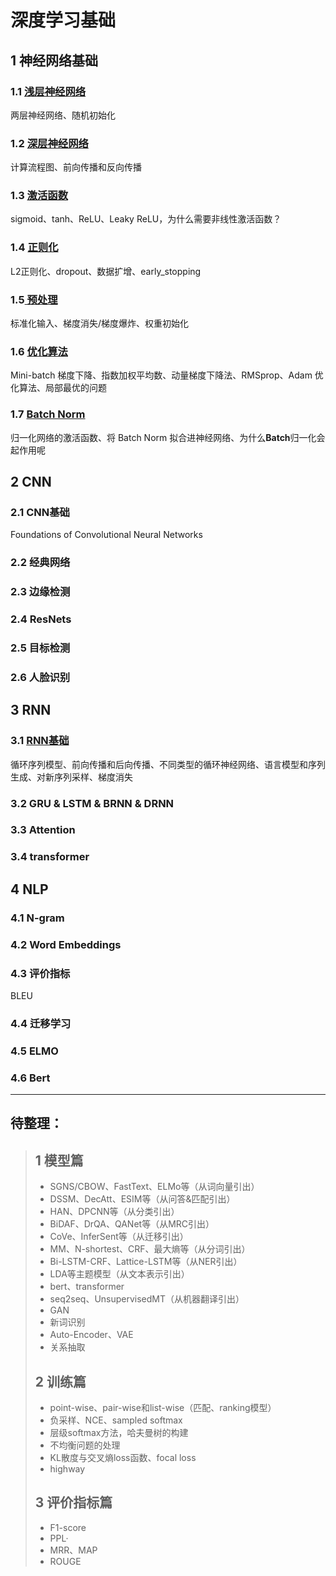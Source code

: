 # 深度学习基础

## 1 神经网络基础

### 1.1 [浅层神经网络](https://github.com/AaronWong/notes/blob/master/deep_learning/basis/1.1_ShallowNeuralNetworks.md)

两层神经网络、随机初始化

### 1.2 [深层神经网络](https://github.com/AaronWong/notes/blob/master/deep_learning/basis/1.2_DeepNeuralNetworks.md)

计算流程图、前向传播和反向传播

### 1.3 [激活函数](https://github.com/AaronWong/notes/blob/master/deep_learning/basis/1.3_ActivationFunction.md)

sigmoid、tanh、ReLU、Leaky ReLU，为什么需要非线性激活函数？

### 1.4 [正则化](https://github.com/AaronWong/notes/blob/master/deep_learning/basis/1.4_Regularization.md)

L2正则化、dropout、数据扩增、early_stopping

### 1.5[ 预处理](https://github.com/AaronWong/notes/blob/master/deep_learning/basis/1.5_Pre-process.md)

标准化输入、梯度消失/梯度爆炸、权重初始化

### 1.6 [优化算法](https://github.com/AaronWong/notes/blob/master/deep_learning/basis/1.6_OptimizationAlgorithms.md)

Mini-batch 梯度下降、指数加权平均数、动量梯度下降法、RMSprop、Adam 优化算法、局部最优的问题

### 1.7 [Batch Norm](https://github.com/AaronWong/notes/blob/master/deep_learning/basis/1.7_BatchNorm.md)

归一化网络的激活函数、将 Batch Norm 拟合进神经网络、为什么**Batch**归一化会起作用呢



## 2 CNN

### 2.1 CNN基础

Foundations of Convolutional Neural Networks

### 2.2 经典网络

### 2.3 边缘检测

### 2.4 ResNets

### 2.5 目标检测

### 2.6 人脸识别



## 3 RNN

### 3.1 [RNN基础](https://github.com/AaronWong/notes/blob/master/deep_learning/basis/3.1_RecurrentNeuralNetworks.md)

循环序列模型、前向传播和后向传播、不同类型的循环神经网络、语言模型和序列生成、对新序列采样、梯度消失

### 3.2 GRU &  LSTM & BRNN & DRNN



### 3.3 Attention



### 3.4 transformer



## 4 NLP

### 4.1 N-gram

### 4.2 Word Embeddings

### 4.3 评价指标

BLEU

### 4.4 迁移学习

### 4.5 ELMO

### 4.6 Bert



---

## 待整理：

> ## 1 模型篇
>
> - SGNS/CBOW、FastText、ELMo等（从词向量引出）
> - DSSM、DecAtt、ESIM等（从问答&匹配引出）
> - HAN、DPCNN等（从分类引出）
> - BiDAF、DrQA、QANet等（从MRC引出）
> - CoVe、InferSent等（从迁移引出）
> - MM、N-shortest、CRF、最大熵等（从分词引出）
> - Bi-LSTM-CRF、Lattice-LSTM等（从NER引出）
> - LDA等主题模型（从文本表示引出）
> - bert、transformer
> - seq2seq、UnsupervisedMT（从机器翻译引出）
> - GAN
> - 新词识别
> - Auto-Encoder、VAE
> - 关系抽取
>
> ## 2 训练篇
>
> - point-wise、pair-wise和list-wise（匹配、ranking模型）
> - 负采样、NCE、sampled softmax
> - 层级softmax方法，哈夫曼树的构建
> - 不均衡问题的处理
> - KL散度与交叉熵loss函数、focal loss
> - highway
>
> ## 3 评价指标篇
>
> - F1-score
> - PPL·
> - MRR、MAP
> - ROUGE